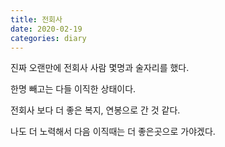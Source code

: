 ```yaml
---
title: 전회사
date: 2020-02-19
categories: diary
---
```


진짜 오랜만에 전회사 사람 몇명과 술자리를 했다.

한명 빼고는 다들 이직한 상태이다.

전회사 보다 더 좋은 복지, 연봉으로 간 것 같다.

나도 더 노력해서 다음 이직때는 더 좋은곳으로 가야겠다.
